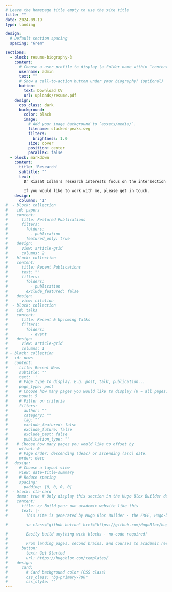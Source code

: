 ```yaml
---
# Leave the homepage title empty to use the site title
title: ""
date: 2024-09-19
type: landing

design:
  # Default section spacing
  spacing: "6rem"

sections:
  - block: resume-biography-3
    content:
      # Choose a user profile to display (a folder name within `content/authors/`)
      username: admin
      text: ""
      # Show a call-to-action button under your biography? (optional)
      button:
        text: Download CV
        url: uploads/resume.pdf
    design:
      css_class: dark
      background:
        color: black
        image:
          # Add your image background to `assets/media/`.
          filename: stacked-peaks.svg
          filters:
            brightness: 1.0
          size: cover
          position: center
          parallax: false
  - block: markdown
    content:
      title: 'Research'
      subtitle: ''
      text: |-
        Dr Riasat Islam's research interests focus on the intersection of Human-Computer Interaction (HCI) and Artificial Intelligence (AI). He is particularly passionate about developing user-centred AI systems with applications in healthcare and well-being, aiming to create solutions that enhance the user experience while supporting physical and mental health. Additionally, Dr Islam is interested in exploring the use of user-centred AI in Islamic computing, with a focus on creating interconnected learning platforms that foster spiritual growth and well-being. 
        
        If you would like to work with me, please get in touch.
    design:
      columns: '1'
#  - block: collection
#    id: papers
#    content:
#      title: Featured Publications
#      filters:
#        folders:
#          - publication
#        featured_only: true
#    design:
#      view: article-grid
#      columns: 2
#  - block: collection
#    content:
#      title: Recent Publications
#      text: ""
#      filters:
#        folders:
#          - publication
#        exclude_featured: false
#    design:
#      view: citation
#  - block: collection
#    id: talks
#    content:
#      title: Recent & Upcoming Talks
#      filters:
#        folders:
#          - event
#    design:
#      view: article-grid
#      columns: 1
# - block: collection
#   id: news
#   content:
#     title: Recent News
#     subtitle: ''
#     text: ''
#     # Page type to display. E.g. post, talk, publication...
#     page_type: post
#     # Choose how many pages you would like to display (0 = all pages)
#     count: 5
#     # Filter on criteria
#     filters:
#       author: ""
#       category: ""
#       tag: ""
#       exclude_featured: false
#       exclude_future: false
#       exclude_past: false
#       publication_type: ""
#    # Choose how many pages you would like to offset by
#     offset: 0
#     # Page order: descending (desc) or ascending (asc) date.
#     order: desc
#   design:
#     # Choose a layout view
#     view: date-title-summary
#     # Reduce spacing
#     spacing:
#       padding: [0, 0, 0, 0]
#  - block: cta-card
#    demo: true # Only display this section in the Hugo Blox Builder demo site
#    content:
#      title: 👉 Build your own academic website like this
#      text: |-
#        This site is generated by Hugo Blox Builder - the FREE, Hugo-based open source website builder trusted by 250,000+ academics like you.

#        <a class="github-button" href="https://github.com/HugoBlox/hugo-blox-builder" data-color-scheme="no-preference: light; light: light; dark: dark;" data-icon="octicon-star" data-size="large" data-show-count="true" aria-label="Star HugoBlox/hugo-blox-builder on GitHub">Star</a>

#        Easily build anything with blocks - no-code required!
#        
#        From landing pages, second brains, and courses to academic resumés, conferences, and tech blogs.
#      button:
#        text: Get Started
#        url: https://hugoblox.com/templates/
#    design:
#      card:
#        # Card background color (CSS class)
#        css_class: "bg-primary-700"
#        css_style: ""
---
```

